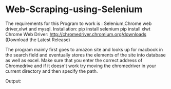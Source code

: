 # Web-Scraping-using-Selenium

The requirements for this Program to work is  : Selenium,Chrome web driver,xlwt and mysql.
Installation:
pip install selenium
pip install xlwt
Chrome Web Driver: http://chromedriver.chromium.org/downloads (Download the Latest Release)

The program mainly first goes to amazon site and looks up for macbook in the search field and eventually stores the elements of the site into database as well as excel. Make sure that you enter the correct address of Chromedrive and if it doesn't work try moving the chromedriver in your current directory and then specify the path.

Output:

